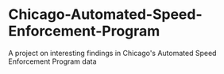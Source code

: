 # Chicago-Automated-Speed-Enforcement-Program
A project on interesting findings in Chicago's Automated Speed Enforcement Program data
